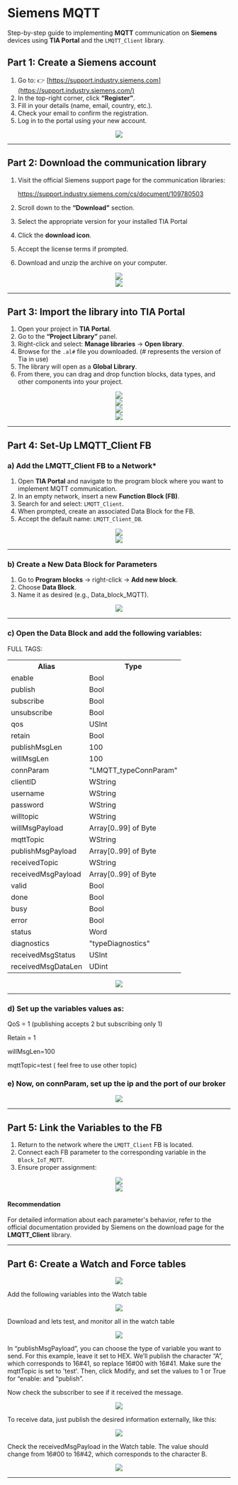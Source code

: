 # Siemens MQTT

Step-by-step guide to implementing **MQTT** communication on **Siemens** devices using **TIA Portal** and the `LMQTT_Client` library.

## Part 1: Create a Siemens account

1.  Go to: 👉 [https://support.industry.siemens.com](https://support.industry.siemens.com/)
2.  In the top-right corner, click **“Register”**.
3.  Fill in your details (name, email, country, etc.).
4.  Check your email to confirm the registration.
5.  Log in to the portal using your new account.

<div align="center">
  <img src="IMAGES/0.png" >
</div>

---

## Part 2: Download the communication library

1.  Visit the official Siemens support page for the communication libraries:

    https://support.industry.siemens.com/cs/document/109780503
2.  Scroll down to the **“Download”** section.
3.  Select the appropriate version for your installed TIA Portal
4.  Click the **download icon**.
5.  Accept the license terms if prompted.
6.  Download and unzip the archive on your computer.

<div align="center">
  <img src="IMAGES/1.png" >
</div>
<div align="center">
  <img src="IMAGES/2.png" >
</div>

---

## Part 3: Import the library into TIA Portal

1.  Open your project in **TIA Portal**.
2.  Go to the **“Project Library”** panel.
3.  Right-click and select: **Manage libraries** → **Open library**.
4.  Browse for the `.al#` file you downloaded. (# represents the version of Tia in use)
5.  The library will open as a **Global Library**.
6.  From there, you can drag and drop function blocks, data types, and other components into your project.

<div align="center">
  <img src="IMAGES/3.png" >
</div>
<div align="center">
  <img src="IMAGES/4.png" >
</div>
<div align="center">
  <img src="IMAGES/5.png" >
</div>
<div align="center">
  <img src="IMAGES/6.png" >
</div>

---

## Part 4: Set-Up **LMQTT\_Client FB**

### a) Add the LMQTT\_Client FB to a Network\*

1.  Open **TIA Portal** and navigate to the program block where you want to implement MQTT communication.
2.  In an empty network, insert a new **Function Block (FB)**.
3.  Search for and select: `LMQTT_Client`.
4.  When prompted, create an associated Data Block for the FB.
5.  Accept the default name: `LMQTT_Client_DB`.

<div align="center">
  <img src="IMAGES/7.png" >
</div>
<div align="center">
  <img src="IMAGES/8.png" >
</div>

---

### b) Create a New Data Block for Parameters

1.  Go to **Program blocks** → right-click → **Add new block**.
2.  Choose **Data Block**.
3.  Name it as desired (e.g., Data\_block\_MQTT).

<div align="center">
  <img src="IMAGES/9.png" >
</div>

---

### c) Open the Data Block and add the following variables:

FULL TAGS:

<div align="center">
  <table>
    <tr>
      <th>Alias</th>
      <th>Type</th>
    </tr>
    <tr>
      <td>enable</td>
      <td>Bool</td>
    </tr>
    <tr>
      <td>publish</td>
      <td>Bool</td>
    </tr>
    <tr>
      <td>subscribe</td>
      <td>Bool</td>
    </tr>
    <tr>
      <td>unsubscribe</td>
      <td>Bool</td>
    </tr>
    <tr>
      <td>qos</td>
      <td>USInt</td>
    </tr>
    <tr>
      <td>retain</td>
      <td>Bool</td>
    </tr>
    <tr>
      <td>publishMsgLen</td>
      <td>100</td>
    </tr>
    <tr>
      <td>willMsgLen</td>
      <td>100</td>
    </tr>
    <tr>
      <td>connParam</td>
      <td>"LMQTT_typeConnParam"</td>
    </tr>
    <tr>
      <td>clientID</td>
      <td>WString</td>
    </tr>
    <tr>
      <td>username</td>
      <td>WString</td>
    </tr>
    <tr>
      <td>password</td>
      <td>WString</td>
    </tr>
    <tr>
      <td>willtopic</td>
      <td>WString</td>
    </tr>
    <tr>
      <td>willMsgPayload</td>
      <td>Array[0..99] of Byte</td>
    </tr>
    <tr>
      <td>mqttTopic</td>
      <td>WString</td>
    </tr>
    <tr>
      <td>publishMsgPayload</td>
      <td>Array[0..99] of Byte</td>
    </tr>
    <tr>
      <td>receivedTopic</td>
      <td>WString</td>
    </tr>
    <tr>
      <td>receivedMsgPayload</td>
      <td>Array[0..99] of Byte</td>
    </tr>
    <tr>
      <td>valid</td>
      <td>Bool</td>
    </tr>
    <tr>
      <td>done</td>
      <td>Bool</td>
    </tr>
    <tr>
      <td>busy</td>
      <td>Bool</td>
    </tr>
    <tr>
      <td>error</td>
      <td>Bool</td>
    </tr>
    <tr>
      <td>status</td>
      <td>Word</td>
    </tr>
    <tr>
      <td>diagnostics</td>
      <td>"typeDiagnostics"</td>
    </tr>
    <tr>
      <td>receivedMsgStatus</td>
      <td>USInt</td>
    </tr>
    <tr>
      <td>receivedMsgDataLen</td>
      <td>UDint</td>
    </tr>
  </table>
</div>

<div align="center">
  <img src="IMAGES/10.png" >
</div>

---

### d) Set up the variables values as:

QoS = 1 (publishing accepts 2 but subscribing only 1)

Retain = 1

willMsgLen=100

mqttTopic=test ( feel free to use other topic)

### e) Now, on connParam, set up the ip and the port of our broker

<div align="center">
  <img src="IMAGES/11.png" >
</div>

---

## Part 5: Link the Variables to the FB

1.  Return to the network where the `LMQTT_Client` FB is located.
2.  Connect each FB parameter to the corresponding variable in the `Block_IoT_MQTT`.
3.  Ensure proper assignment:

<div align="center">
  <img src="IMAGES/12.png" >
</div>
<div align="center">
  <img src="IMAGES/13.png" >
</div>

#### **Recommendation**

For detailed information about each parameter's behavior, refer to the official documentation provided by Siemens on the download page for the **LMQTT\_Client** library.

---

## Part 6: Create a Watch and Force tables

<div align="center">
  <img src="IMAGES/14.png" >
</div>

Add the following variables into the Watch table

<div align="center">
  <img src="IMAGES/15.png" >
</div>

Download and lets test, and monitor all in the watch table

<div align="center">
  <img src="IMAGES/16.png" >
</div>

In “publishMsgPayload”, you can choose the type of variable you want to send. For this example, leave it set to HEX. We’ll publish the character “A”, which corresponds to 16#41, so replace 16#00 with 16#41.
Make sure the mqttTopic is set to 'test'. Then, click Modify, and set the values to 1 or True for “enable: and “publish”.

Now check the subscriber to see if it received the message.

<div align="center">
  <img src="IMAGES/17.png" >
</div>

To receive data, just publish the desired information externally, like this:

<div align="center">
  <img src="IMAGES/18.png" >
</div>

Check the receivedMsgPayload in the Watch table. The value should change from 16#00 to 16#42, which corresponds to the character B.

<div align="center">
  <img src="IMAGES/19.png" >
</div>

---
